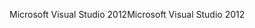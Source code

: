 <span data-ttu-id="21f71-101">Microsoft Visual Studio 2012</span><span class="sxs-lookup"><span data-stu-id="21f71-101">Microsoft Visual Studio 2012</span></span>